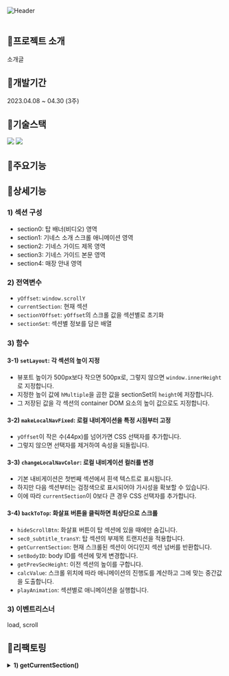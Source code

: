 ![Header](https://capsule-render.vercel.app/api?type=rect&color=341e11&text=Guinness&desc=바닐라%20자바스크립트로%20구현한%20기네스%20맥주%20소개%20앱&section=header&height=250&fontColor=ffffff&fontSize=60&fontAlignY=45&descAlignY=67&descSize=30)
<br><br>

## 📍프로젝트 소개
소개글

## 📍개발기간
2023.04.08 ~ 04.30 (3주)

## 📍기술스택
<div>
	<img src="https://img.shields.io/badge/JavaScript-F7DF1E?style=for-the-badge&logo=javascript&logoColor=black">
	<img src="https://img.shields.io/badge/CSS-1572B6?style=for-the-badge&logo=css3&logoColor=white">
</div>

## 📍주요기능

## 📍상세기능
### 1) 섹션 구성
- section0: 탑 배너(비디오) 영역
- section1: 기네스 소개 스크롤 애니메이션 영역
- section2: 기네스 가이드 제목 영역
- section3: 기네스 가이드 본문 영역
- section4: 매장 안내 영역

### 2) 전역변수
- `yOffset`: `window.scrollY`
- `currentSection`: 현재 섹션
- `sectionYOffset`: `yOffset`의 스크롤 값을 섹션별로 초기화
- `sectionSet`: 섹션별 정보를 담은 배열

### 3) 함수
#### 3-1) `setLayout`: 각 섹션의 높이 지정
- 뷰포트 높이가 500px보다 작으면 500px로, 그렇지 않으면 `window.innerHeight`로 지정합니다.
- 지정한 높이 값에 `hMultiple`을 곱한 값을 sectionSet의 `height`에 저장합니다.
- 그 저장된 값을 각 섹션의 container DOM 요소의 높이 값으로도 지정합니다.

#### 3-2) `makeLocalNavFixed`: 로컬 내비게이션을 특정 시점부터 고정
- `yOffset`이 작은 수(44px)를 넘어가면 CSS 선택자를 추가합니다.
- 그렇지 않으면 선택자를 제거하여 속성을 되돌립니다.

#### 3-3) `changeLocalNavColor`: 로컬 내비게이션 컬러를 변경
- 기본 내비게이션은 첫번째 섹션에서 흰색 텍스트로 표시됩니다.
- 하지만 다음 섹션부터는 검정색으로 표시되어야 가시성을 확보할 수 있습니다.
- 이에 따라 `currentSection`이 0보다 큰 경우 CSS 선택자를 추가합니다.

#### 3-4) `backToTop`: 화살표 버튼을 클릭하면 최상단으로 스크롤


- `hideScrollBtn`: 화살표 버튼이 탑 섹션에 있을 때에만 숨깁니다.
- `sec0_subtitle_transY`: 탑 섹션의 부제목 트랜지션을 적용합니다.
- `getCurrentSection`: 현재 스크롤된 섹션이 어디인지 섹션 넘버를 반환합니다.
- `setBodyID`: body ID를 섹션에 맞게 변경합니다.
- `getPrevSecHeight`: 이전 섹션의 높이를 구합니다.
- `calcValue`: 스크롤 위치에 따라 애니메이션의 진행도를 계산하고 그에 맞는 중간값을 도출합니다.
- `playAnimation`: 섹션별로 애니메이션을 실행합니다.

### 3) 이벤트리스너
load, scroll

## 📍리팩토링
<details>
	<p><summary><strong>1) getCurrentSection()</strong></summary></p>

<p>1-1) BEFORE</p>
	
  ```javascript
  const getCurrentSectionOriginal = function() {
      let segment = [
          sectionSet[0].height,
          sectionSet[0].height + sectionSet[1].height,
          sectionSet[0].height + sectionSet[1].height + sectionSet[2].height,
          sectionSet[0].height + sectionSet[1].height + sectionSet[2].height + sectionSet[3].height,
          sectionSet[0].height + sectionSet[1].height + sectionSet[2].height + sectionSet[3].height + sectionSet[4].height
      ];

      let section = 0;

      if (yOffset <= segment[0]) {
          section = 0;
      } else if ((yOffset > segment[0]) && (yOffset <= segment[1])) {
          section = 1;
      } else if ((yOffset > segment[1]) && (yOffset <= segment[2])) {
          section = 2;
      } else if ((yOffset > segment[2]) && (yOffset <= segment[3])) {
          section = 3;
      } else if ((yOffset > segment[3]) && (yOffset <= segment[4])) {
          section = 4;
      } else {
          console.error("[ERROR] getCurrentSection()");
      }
      return section;
  };
```

<p>1-2) AFTER</p>

  ```javascript
  const getCurrentSection = function() {
    const segment = [];
    let accumulatedHeight = 0;

    // 각 섹션의 높이를 누적하여 segment 배열에 추가
    for (let i = 0; i < sectionSet.length; i++) {
      accumulatedHeight += sectionSet[i].height;
      segment.push(accumulatedHeight);
    }

    // 현재 yOffset이 어느 섹션에 해당하는지 판별
    for (let i = 0; i < segment.length; i++) {
      if (yOffset <= segment[i]) {
        return i;
      }
    }

    // 발생할 일이 없지만~
    console.error("[ERROR] getCurrentSection()");
    return -1; // 유효하지 않은 값 반환
  }
```
</details>

